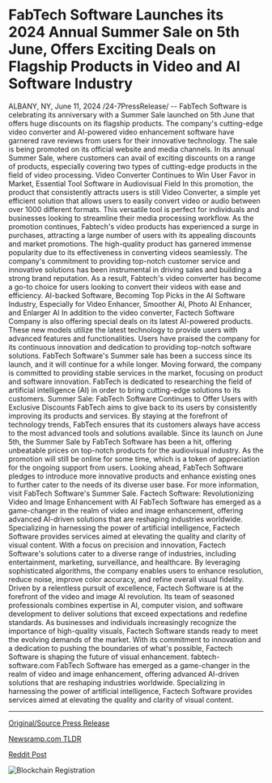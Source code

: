 # FabTech Software Launches its 2024 Annual Summer Sale on 5th June, Offers Exciting Deals on Flagship Products in Video and AI Software Industry

ALBANY, NY, June 11, 2024 /24-7PressRelease/ -- FabTech Software is celebrating its anniversary with a Summer Sale launched on 5th June that offers huge discounts on its flagship products. The company's cutting-edge video converter and AI-powered video enhancement software have garnered rave reviews from users for their innovative technology. The sale is being promoted on its official website and media channels.   In its annual Summer Sale, where customers can avail of exciting discounts on a range of products, especially covering two types of cutting-edge products in the field of video processing.   Video Converter Continues to Win User Favor in Market, Essential Tool Software in Audiovisual Field  In this promotion, the product that consistently attracts users is still Video Converter, a simple yet efficient solution that allows users to easily convert video or audio between over 1000 different formats. This versatile tool is perfect for individuals and businesses looking to streamline their media processing workflow.  As the promotion continues, Fabtech's video products has experienced a surge in purchases, attracting a large number of users with its appealing discounts and market promotions. The high-quality product has garnered immense popularity due to its effectiveness in converting videos seamlessly.   The company's commitment to providing top-notch customer service and innovative solutions has been instrumental in driving sales and building a strong brand reputation. As a result, Fabtech's video converter has become a go-to choice for users looking to convert their videos with ease and efficiency.  AI-backed Software, Becoming Top Picks in the AI Software Industry, Especially for Video Enhancer, Smoother AI, Photo AI Enhancer, and Enlarger AI   In addition to the video converter, Factech Software Company is also offering special deals on its latest AI-powered products. These new models utilize the latest technology to provide users with advanced features and functionalities. Users have praised the company for its continuous innovation and dedication to providing top-notch software solutions.  FabTech Software's Summer sale has been a success since its launch, and it will continue for a while longer. Moving forward, the company is committed to providing stable services in the market, focusing on product and software innovation. FabTech is dedicated to researching the field of artificial intelligence (AI) in order to bring cutting-edge solutions to its customers.  Summer Sale: FabTech Software Continues to Offer Users with Exclusive Discounts  FabTech aims to give back to its users by consistently improving its products and services. By staying at the forefront of technology trends, FabTech ensures that its customers always have access to the most advanced tools and solutions available.  Since its launch on June 5th, the Summer Sale by FabTech Software has been a hit, offering unbeatable prices on top-notch products for the audiovisual industry. As the promotion will still be online for some time, which is a token of appreciation for the ongoing support from users.  Looking ahead, FabTech Software pledges to introduce more innovative products and enhance existing ones to further cater to the needs of its diverse user base. For more information, visit FabTech Software's Summer Sale.  Factech Software: Revolutionizing Video and Image Enhancement with AI  FabTech Software has emerged as a game-changer in the realm of video and image enhancement, offering advanced AI-driven solutions that are reshaping industries worldwide. Specializing in harnessing the power of artificial intelligence, Factech Software provides services aimed at elevating the quality and clarity of visual content.  With a focus on precision and innovation, Factech Software's solutions cater to a diverse range of industries, including entertainment, marketing, surveillance, and healthcare. By leveraging sophisticated algorithms, the company enables users to enhance resolution, reduce noise, improve color accuracy, and refine overall visual fidelity.  Driven by a relentless pursuit of excellence, Factech Software is at the forefront of the video and image AI revolution. Its team of seasoned professionals combines expertise in AI, computer vision, and software development to deliver solutions that exceed expectations and redefine standards.  As businesses and individuals increasingly recognize the importance of high-quality visuals, Factech Software stands ready to meet the evolving demands of the market. With its commitment to innovation and a dedication to pushing the boundaries of what's possible, Factech Software is shaping the future of visual enhancement.  fabtech-software.com  FabTech Software has emerged as a game-changer in the realm of video and image enhancement, offering advanced AI-driven solutions that are reshaping industries worldwide. Specializing in harnessing the power of artificial intelligence, Factech Software provides services aimed at elevating the quality and clarity of visual content. 

---

[Original/Source Press Release](https://www.24-7pressrelease.com/press-release/511559/fabtech-software-launches-its-2024-annual-summer-sale-on-5th-june-offers-exciting-deals-on-flagship-products-in-video-and-ai-software-industry)
                    

[Newsramp.com TLDR](None) 



[Reddit Post](https://www.reddit.com/r/BookNews/comments/1dd858m/fabtech_software_anniversary_sale_huge_discounts/) 



![Blockchain Registration](https://cdn.newsramp.app/24-7PressRelease/qrcode/246/11/xenoy8fi.webp)